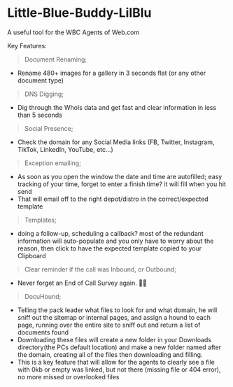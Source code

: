 # Little-Blue-Buddy-LilBlu
A useful tool for the WBC Agents of Web.com


Key Features:
> Document Renaming;
* Rename 480+ images for a gallery in 3 seconds flat (or any other document type)
> DNS Digging; 
* Dig through the WhoIs data and get fast and clear information in less than 5 seconds
> Social Presence;
* Check the domain for any Social Media links (FB, Twitter, Instagram, TikTok, LinkedIn, YouTube, etc...)
> Exception emailing;
* As soon as you open the window the date and time are autofilled; easy tracking of your time, forget to enter a finish time? it will fill when you hit send
* That will email off to the right depot/distro in the correct/expected template
> Templates;
* doing a follow-up, scheduling a callback? most of the redundant information will auto-populate and you only have to worry about the reason, then click to have the expected template copied to your Clipboard
> Clear reminder if the call was Inbound, or Outbound;
* Never forget an End of Call Survey again. 😤🤦
> DocuHound;
* Telling the pack leader what files to look for and what domain, he will sniff out the sitemap or internal pages, and assign a hound to each page, running over the entire site to sniff out and return a list of documents found
* Downloading these files will create a new folder in your Downloads directory(the PCs default location) and make a new folder named after the domain, creating all of the files then downloading and filling.
* This is a key feature that will allow for the agents to clearly see a file with 0kb or empty was linked, but not there (missing file or 404 error), no more missed or overlooked files
